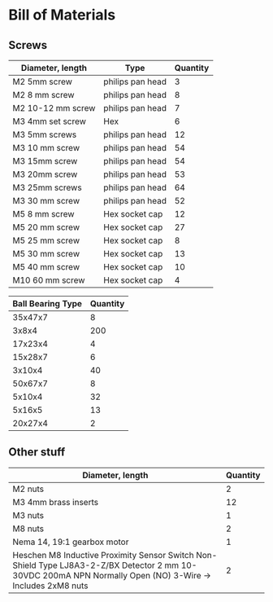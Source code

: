 # Bill of Materials

## Screws

| Diameter, length | Type | Quantity |
| ---- | -------- | -------- |
| M2 5mm screw | philips pan head | 3 |
| M2 8 mm screw | philips pan head | 8 |
| M2 10-12 mm screw | philips pan head | 7 |
| M3 4mm set screw | Hex | 6 |
| M3 5mm screws | philips pan head | 12 |
| M3 10 mm screw | philips pan head | 54 |
| M3 15mm screw | philips pan head | 54 |
| M3 20mm screw | philips pan head | 53 |
| M3 25mm screws | philips pan head | 64 |
| M3 30 mm screw | philips pan head | 52 |
| M5 8 mm screw | Hex socket cap | 12 |
| M5 20 mm screw | Hex socket cap | 27 |
| M5 25 mm screw | Hex socket cap | 8 |
| M5 30 mm screw | Hex socket cap | 13 |
| M5 40 mm screw | Hex socket cap | 10 |
| M10 60 mm screw | Hex socket cap | 4 |


| Ball Bearing Type | Quantity |
| ----------------- | -------- |
|  35x47x7  | 8 |
|  3x8x4    | 200 |
|  17x23x4  | 4 |
|  15x28x7  | 6 |
|  3x10x4   | 40 |
|  50x67x7  | 8 |
|  5x10x4   | 32 |
|  5x16x5   | 13 |
|  20x27x4  | 2 |


## Other stuff

| Diameter, length | Quantity |
| ---- | -------- |
| M2 nuts | 2 |
| M3 4mm brass inserts | 12 |
| M3 nuts | 1 |
| M8 nuts | 2 |
| Nema 14, 19:1 gearbox motor | 1 |
| Heschen M8 Inductive Proximity Sensor Switch Non-Shield Type LJ8A3-2-Z/BX Detector 2 mm 10-30VDC 200mA NPN Normally Open (NO) 3-Wire -> Includes 2xM8 nuts | 2 |
